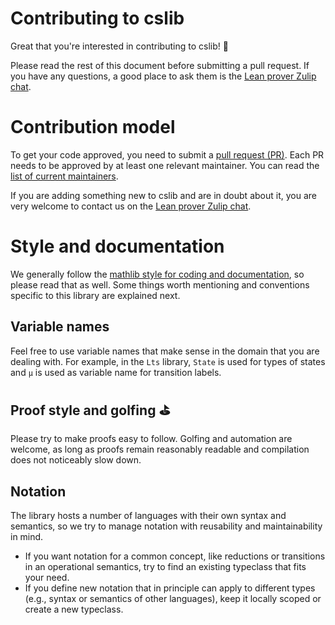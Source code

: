 # Contributing to cslib

Great that you're interested in contributing to cslib! :tada:

Please read the rest of this document before submitting a pull request.
If you have any questions, a good place to ask them is the [Lean prover Zulip chat](https://leanprover.zulipchat.com/).

# Contribution model

To get your code approved, you need to submit a [pull request (PR)](https://github.com/leanprover/cslib/pulls).
Each PR needs to be approved by at least one relevant maintainer. You can read the [list of current maintainers](/GOVERNANCE.md#maintainers).

If you are adding something new to cslib and are in doubt about it, you are very welcome to contact us on the [Lean prover Zulip chat](https://leanprover.zulipchat.com/).

# Style and documentation

We generally follow the [mathlib style for coding and documentation](https://leanprover-community.github.io/contribute/style.html), so please read that as well. Some things worth mentioning and conventions specific to this library are explained next.

## Variable names

Feel free to use variable names that make sense in the domain that you are dealing with. For example, in the `Lts` library, `State` is used for types of states and `μ` is used as variable name for transition labels.

## Proof style and golfing :golf:

Please try to make proofs easy to follow.
Golfing and automation are welcome, as long as proofs remain reasonably readable and compilation does not noticeably slow down.

## Notation

The library hosts a number of languages with their own syntax and semantics, so we try to manage notation with reusability and maintainability in mind.

- If you want notation for a common concept, like reductions or transitions in an operational semantics, try to find an existing typeclass that fits your need.
- If you define new notation that in principle can apply to different types (e.g., syntax or semantics of other languages), keep it locally scoped or create a new typeclass.
